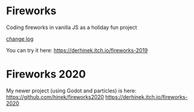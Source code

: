 # Fireworks
Coding fireworks in vanilla JS as a holiday fun project

[change log](../master/changeLog.md)

You can try it here: https://derhinek.itch.io/fireworks-2019

# Fireworks 2020
My newer project (using Godot and particles) is here:
https://github.com/hinek/fireworks2020
https://derhinek.itch.io/fireworks-2020
